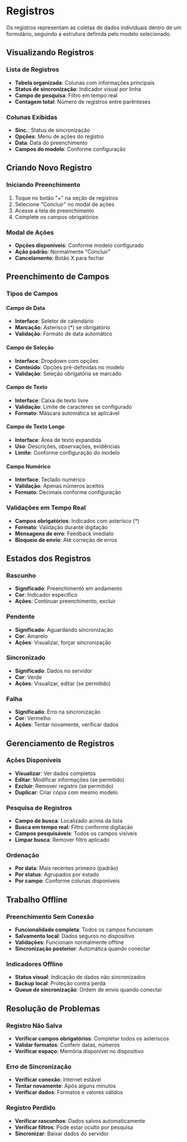 # Registros

Os registros representam as coletas de dados individuais dentro de um formulário, seguindo a estrutura definida pelo modelo selecionado.

## Visualizando Registros

### Lista de Registros
- **Tabela organizada**: Colunas com informações principais
- **Status de sincronização**: Indicador visual por linha
- **Campo de pesquisa**: Filtro em tempo real
- **Contagem total**: Número de registros entre parênteses

### Colunas Exibidas
- **Sinc.**: Status de sincronização
- **Opções**: Menu de ações do registro
- **Data**: Data do preenchimento
- **Campos do modelo**: Conforme configuração

## Criando Novo Registro

### Iniciando Preenchimento
1. Toque no botão "+" na seção de registros
2. Selecione "Concluir" no modal de ações
3. Acesse a tela de preenchimento
4. Complete os campos obrigatórios

### Modal de Ações
- **Opções disponíveis**: Conforme modelo configurado
- **Ação padrão**: Normalmente "Concluir"
- **Cancelamento**: Botão X para fechar

## Preenchimento de Campos

### Tipos de Campos

#### Campo de Data
- **Interface**: Seletor de calendário
- **Marcação**: Asterisco (*) se obrigatório
- **Validação**: Formato de data automático

#### Campo de Seleção
- **Interface**: Dropdown com opções
- **Conteúdo**: Opções pré-definidas no modelo
- **Validação**: Seleção obrigatória se marcado

#### Campo de Texto
- **Interface**: Caixa de texto livre
- **Validação**: Limite de caracteres se configurado
- **Formato**: Máscara automática se aplicável

#### Campo de Texto Longo
- **Interface**: Área de texto expandida
- **Uso**: Descrições, observações, evidências
- **Limite**: Conforme configuração do modelo

#### Campo Numérico
- **Interface**: Teclado numérico
- **Validação**: Apenas números aceitos
- **Formato**: Decimais conforme configuração

### Validações em Tempo Real
- **Campos obrigatórios**: Indicados com asterisco (*)
- **Formato**: Validação durante digitação
- **Mensagens de erro**: Feedback imediato
- **Bloqueio de envio**: Até correção de erros

## Estados dos Registros

### Rascunho
- **Significado**: Preenchimento em andamento
- **Cor**: Indicador específico
- **Ações**: Continuar preenchimento, excluir

### Pendente
- **Significado**: Aguardando sincronização
- **Cor**: Amarelo
- **Ações**: Visualizar, forçar sincronização

### Sincronizado
- **Significado**: Dados no servidor
- **Cor**: Verde
- **Ações**: Visualizar, editar (se permitido)

### Falha
- **Significado**: Erro na sincronização
- **Cor**: Vermelho
- **Ações**: Tentar novamente, verificar dados

## Gerenciamento de Registros

### Ações Disponíveis
- **Visualizar**: Ver dados completos
- **Editar**: Modificar informações (se permitido)
- **Excluir**: Remover registro (se permitido)
- **Duplicar**: Criar cópia com mesmo modelo

### Pesquisa de Registros
- **Campo de busca**: Localizado acima da lista
- **Busca em tempo real**: Filtro conforme digitação
- **Campos pesquisáveis**: Todos os campos visíveis
- **Limpar busca**: Remover filtro aplicado

### Ordenação
- **Por data**: Mais recentes primeiro (padrão)
- **Por status**: Agrupados por estado
- **Por campo**: Conforme colunas disponíveis

## Trabalho Offline

### Preenchimento Sem Conexão
- **Funcionalidade completa**: Todos os campos funcionam
- **Salvamento local**: Dados seguros no dispositivo
- **Validações**: Funcionam normalmente offline
- **Sincronização posterior**: Automática quando conectar

### Indicadores Offline
- **Status visual**: Indicação de dados não sincronizados
- **Backup local**: Proteção contra perda
- **Queue de sincronização**: Ordem de envio quando conectar

## Resolução de Problemas

### Registro Não Salva
- **Verificar campos obrigatórios**: Completar todos os asteriscos
- **Validar formatos**: Conferir datas, números
- **Verificar espaço**: Memória disponível no dispositivo

### Erro de Sincronização
- **Verificar conexão**: Internet estável
- **Tentar novamente**: Após alguns minutos
- **Verificar dados**: Formatos e valores válidos

### Registro Perdido
- **Verificar rascunhos**: Dados salvos automaticamente
- **Verificar filtros**: Pode estar oculto por pesquisa
- **Sincronizar**: Baixar dados do servidor
